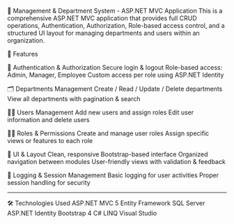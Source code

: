 🏢 Management & Department System - ASP.NET MVC Application
This is a comprehensive ASP.NET MVC application that provides full CRUD operations, Authentication, Authorization, Role-based access control, and a structured UI layout for managing departments and users within an organization.

📌 Features

🔐 Authentication & Authorization
Secure login & logout
Role-based access: Admin, Manager, Employee
Custom access per role using ASP.NET Identity

🗂️ Departments Management
Create / Read / Update / Delete departments
View all departments with pagination & search

👨‍💼 Users Management
Add new users and assign roles
Edit user information and delete users

🧑‍⚖️ Roles & Permissions
Create and manage user roles
Assign specific views or features to each role

🎨 UI & Layout
Clean, responsive Bootstrap-based interface
Organized navigation between modules
User-friendly views with validation & feedback

📄 Logging & Session Management
Basic logging for user activities
Proper session handling for security

---

🛠️ Technologies Used
ASP.NET MVC 5
Entity Framework
SQL Server
ASP.NET Identity
Bootstrap 4
C#
LINQ
Visual Studio
